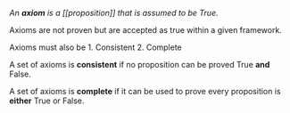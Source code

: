 *An **axiom** is a [[proposition]] that is assumed to be True.*

Axioms are not proven but are accepted as true within a given framework.

Axioms must also be
	1. Consistent
	2. Complete

A set of axioms is **consistent** if no proposition can be proved True **and** False.

A set of axioms is **complete** if it can be used to prove every proposition is **either** True or False.